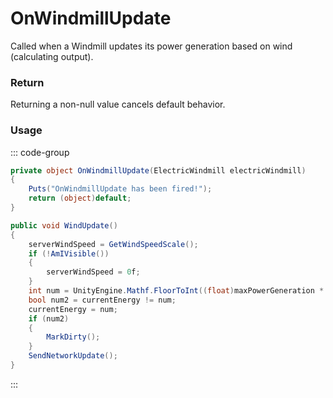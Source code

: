 # OnWindmillUpdate
<Badge type="info" text="Entity"/><Badge type="danger" text="Carbon Compatible"/><Badge type="warning" text="Oxide Compatible"/>
Called when a Windmill updates its power generation based on wind (calculating output).

### Return
Returning a non-null value cancels default behavior.

### Usage
::: code-group
```csharp [Example]
private object OnWindmillUpdate(ElectricWindmill electricWindmill)
{
	Puts("OnWindmillUpdate has been fired!");
	return (object)default;
}
```
```csharp [Source — Assembly-CSharp @ ElectricWindmill]
public void WindUpdate()
{
	serverWindSpeed = GetWindSpeedScale();
	if (!AmIVisible())
	{
		serverWindSpeed = 0f;
	}
	int num = UnityEngine.Mathf.FloorToInt((float)maxPowerGeneration * serverWindSpeed);
	bool num2 = currentEnergy != num;
	currentEnergy = num;
	if (num2)
	{
		MarkDirty();
	}
	SendNetworkUpdate();
}

```
:::
